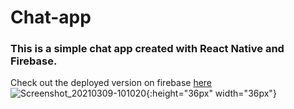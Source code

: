 # Chat-app
### This is a simple chat app created with React Native and Firebase.
Check out the deployed version on firebase [here](https://signal-clone-yt-build-a96f6.web.app/)
![Screenshot_20210309-101020](https://user-images.githubusercontent.com/36126424/110433953-3a984300-80c2-11eb-87cd-f0a6b32b0d03.png){:height="36px" width="36px"}
